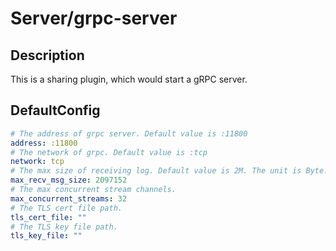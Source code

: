 # Server/grpc-server
## Description
This is a sharing plugin, which would start a gRPC server.
## DefaultConfig
```yaml
# The address of grpc server. Default value is :11800
address: :11800
# The network of grpc. Default value is :tcp
network: tcp
# The max size of receiving log. Default value is 2M. The unit is Byte.
max_recv_msg_size: 2097152
# The max concurrent stream channels.
max_concurrent_streams: 32
# The TLS cert file path.
tls_cert_file: ""
# The TLS key file path.
tls_key_file: ""
```
